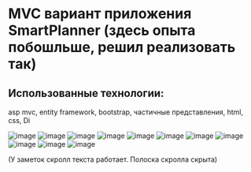 # MVC вариант приложения SmartPlanner (здесь опыта побошльше, решил реализовать так)
## Использованные технологии:
asp mvc, entity framework, bootstrap, частичные представления, html, css, Di

![image](https://github.com/user-attachments/assets/f1a4aab4-6ff7-4dc7-9622-3c94eabf0e01)
![image](https://github.com/user-attachments/assets/eba765fb-8122-43a0-8f8b-2bb1f4db0f7a)
![image](https://github.com/user-attachments/assets/fa380b71-7605-46b3-9793-3a73afbf2b9f)
![image](https://github.com/user-attachments/assets/f90f6575-3bea-450e-ac06-38a22d9987d2)
![image](https://github.com/user-attachments/assets/61b7b406-0cd6-4672-a161-0b5290d8fe7f)
![image](https://github.com/user-attachments/assets/ada62faa-045d-40f0-b17d-81f45c7f7e7d)
![image](https://github.com/user-attachments/assets/d13a3ecf-3475-423b-9dea-c924a2b7833c)
![image](https://github.com/user-attachments/assets/f4a9c6d6-7917-4eef-b05c-1459c266dcf2)
![image](https://github.com/user-attachments/assets/81aafa83-5b3b-450d-974f-0fbb00073796)
![image](https://github.com/user-attachments/assets/f51e2159-6230-4783-b13f-18de209884e0)
![image](https://github.com/user-attachments/assets/747c2757-98ff-44e9-8b4a-ccd084999f80)


(У заметок скролл текста работает. Полоска скролла скрыта)
